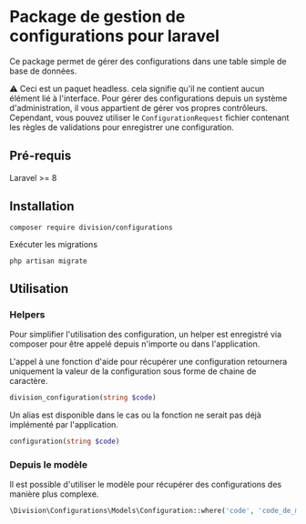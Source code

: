 # Package de gestion de configurations pour laravel

Ce package permet de gérer des configurations dans une table simple de base de données.

⚠️ Ceci est un paquet headless. cela signifie qu'il ne contient aucun élément lié à l'interface. 
Pour gérer des configurations depuis un système d'administration, il vous appartient de gérer vos propres contrôleurs.
Cependant, vous pouvez utiliser le `ConfigurationRequest` fichier contenant les règles de validations pour enregistrer une configuration.

## Pré-requis
Laravel >= 8

## Installation

```shell
composer require division/configurations
```

Exécuter les migrations

```shell
php artisan migrate
```

## Utilisation 

### Helpers
Pour simplifier l'utilisation des configuration, un helper est enregistré via composer
pour être appelé depuis n'importe ou dans l'application. 

L'appel à une fonction d'aide pour récupérer une configuration retournera uniquement la valeur 
de la configuration sous forme de chaine de caractère.

```php
division_configuration(string $code)
```

Un alias est disponible dans le cas ou la fonction ne serait pas déjà implémenté par l'application.

```php
configuration(string $code)
```

### Depuis le modèle 
Il est possible d'utiliser le modèle pour récupérer des configurations des manière plus complexe. 

```php
\Division\Configurations\Models\Configuration::where('code', 'code_de_ma_configuration')->first())
```
